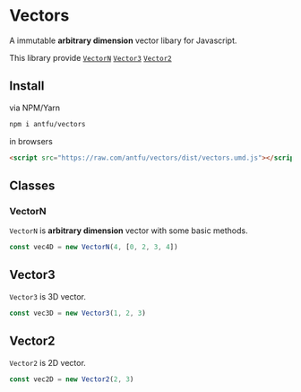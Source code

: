 # Vectors
A immutable **arbitrary dimension** vector libary for Javascript.

This library provide [`VectorN`](#VectorN) [`Vector3`](#Vector3) [`Vector2`](#Vector2)

## Install
via NPM/Yarn
```sh
npm i antfu/vectors
```
in browsers
```html
<script src="https://raw.com/antfu/vectors/dist/vectors.umd.js"></script>
```

## Classes
### VectorN
`VectorN` is **arbitrary dimension** vector with some basic methods.
```js
const vec4D = new VectorN(4, [0, 2, 3, 4])
```

## Vector3
`Vector3` is 3D vector.
```js
const vec3D = new Vector3(1, 2, 3)
```

## Vector2
`Vector2` is 2D vector.
```js
const vec2D = new Vector2(2, 3)
```